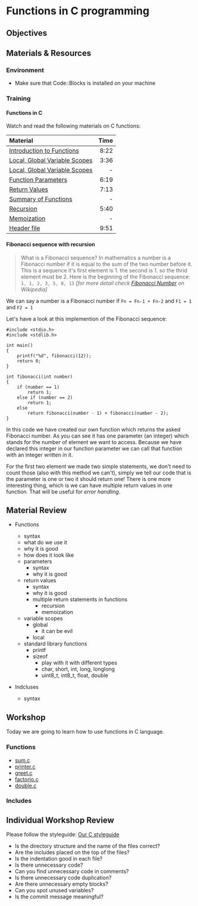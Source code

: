 # Functions in C programming

## Objectives

## Materials & Resources
### Environment
- Make sure that Code::Blocks is installed on your machine

### Training
#### Functions in C
Watch and read the following materials on C functions:

| Material | Time |
|:---------|-----:|
| [Introduction to Functions](https://www.youtube.com/watch?v=lv5IDF7dmBk) | 8:22 |
| [Local, Global Variable Scopes](https://www.youtube.com/watch?v=sAj_Jrqrg5g) | 3:36 |
| [Local, Global Variable Scopes](http://www.w3schools.in/c-tutorial/variable-scope/) | - |
| [Function Parameters](https://www.youtube.com/watch?v=_oyuKw3vBf8) | 6:19 |
| [Return Values](https://www.youtube.com/watch?v=ye2tvFir65g) | 7:13 |
| [Summary of Functions](http://www.w3schools.in/c-tutorial/functions/) | - |
|[Recursion](https://www.youtube.com/watch?v=KEEKn7Me-ms&t=76s)|5:40|
|[Memoization](https://en.wikipedia.org/wiki/Memoization)|-|
|[Header file](https://www.youtube.com/watch?v=1EeetMPACMI)|9:51|

#### Fibonacci sequence with recursion

> What is a Fibonacci sequence? In mathematics a number is a Fibonacci number if it is equal to the sum of the two number before it. This is a sequence it's first element is 1. the second is 1. so the thrid element must be 2. Here is the beginning of the Fibonacci sequence:
`1, 1, 2, 3, 5, 8, 13`
> *[for more detail check [Fibonacci Number](https://en.wikipedia.org/wiki/Fibonacci_number) on Wikipedia]*

We can say a number is a Fibonacci number if `Fn = Fn-1 + Fn-2` and `F1 = 1` and `F2 = 1`

Let's have a look at this implemention of the Fibonacci sequence:

```c_cpp
#include <stdio.h>
#include <stdlib.h>

int main()
{
    printf("%d", fibonacci(12));
    return 0;
}

int fibonacci(int number)
{
    if (number == 1)
        return 1;
    else if (number == 2)
        return 1;
    else
        return fibonacci(number - 1) + fibonacci(number - 2);
}
```

In this code we have created our own function which returns the asked Fibonacci number. As you can see it has one parameter (an integer) which stands for the number of element we want to access. Because we have declared this integer in our function parameter we can call that function with an integer written in it.

For the first two element we made two simple statements, we don't need to count those (also with this method we can't), simply we tell our code that is the parameter is one or two it should return one! There is one more interesting thing, which is we can have multiple return values in one function. That will be useful for *error handling*.

## Material Review
- Functions
    - syntax
    - what do we use it
    - why it is good
    - how does it look like
    - parameters
        - syntax
        - why it is good
    - return values
        - syntax
        - why it is good
        - multiple return statements in functions
            - recursion
            - memoization
    - variable scopes
        - global
            - it can be evil
        - local
    - standard library functions
        - printf
        - sizeof
            - play with it with different types
            - char, short, int, long, longlong
            - uint8_t, int8_t, float, double

- Indcluses
    - syntax



## Workshop
Today we are going to learn how to use functions in C language.

### Functions

 - [sum.c](Workshop/sum.c)
 - [printer.c](Workshop/printer.c)
 - [greet.c](Workshop/greet.c)
 - [factorio.c](Workshop/factorio.c)
 - [double.c](Workshop/double.c)


### Includes


## Individual Workshop Review
Please follow the styleguide: [Our C styleguide](https://github.com/greenfox-academy/teaching-materials/blob/master/styleguide/c.md)

 - Is the directory structure and the name of the files correct?
 - Are the includes placed on the top of the files?
 - Is the indentation good in each file?
 - Is there unnecessary code?
 - Can you find unnecessary code in comments?
 - Is there unnecessary code duplication?
 - Are there unnecessary empty blocks?
 - Can you spot unused variables?
 - Is the commit message meaningful?
